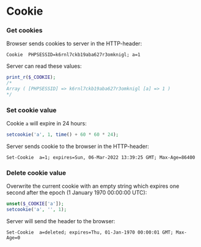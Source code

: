 # Cookie

### Get cookies

Browser sends cookies to server in the HTTP-header:

```
Cookie  PHPSESSID=k6rnl7ckb19aba627r3omknigl; a=1
```

Server can read these values:

```php
print_r($_COOKIE);
/*
Array ( [PHPSESSID] => k6rnl7ckb19aba627r3omknigl [a] => 1 ) 
*/
```

### Set cookie value

Cookie `a` will expire in 24 hours:

```php
setcookie('a', 1, time() + 60 * 60 * 24);
```

Server sends cookie to the browser in the HTTP-header:

```
Set-Cookie	a=1; expires=Sun, 06-Mar-2022 13:39:25 GMT; Max-Age=86400
```

### Delete cookie value

Overwrite the current cookie with an empty string which expires one second after the epoch (1 January 1970 00:00:00 UTC):

```php
unset($_COOKIE['a']);
setcookie('a', '', 1);
```

Server will send the header to the browser:

```
Set-Cookie	a=deleted; expires=Thu, 01-Jan-1970 00:00:01 GMT; Max-Age=0
```
